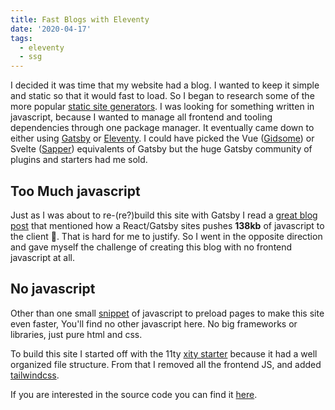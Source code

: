 ```yaml
---
title: Fast Blogs with Eleventy
date: '2020-04-17'
tags:
  - eleventy
  - ssg
---
```


I decided it was time that my website had a blog. I wanted to keep it simple and static so that it would fast to load. So I began to research some of the more popular [static site generators](https://www.staticgen.com/). I was looking for something written in javascript, because I wanted to manage all frontend and tooling dependencies through one package manager. It eventually came down to either using [Gatsby](https://gatsbyjs.org) or [Eleventy](https://www.11ty.dev/). I could have picked the Vue ([Gidsome](https://gridsome.org/)) or Svelte ([Sapper](https://sapper.svelte.dev/)) equivalents of Gatsby but the huge Gatsby community of plugins and starters had me sold.

## Too Much javascript
Just as I was about to re-(re?)build this site with Gatsby I read a [great blog post](https://www.swyx.io/writing/svelte-static) that mentioned how a React/Gatsby sites pushes **138kb** of javascript to the client 🤔. That is hard for me to justify. So I went in the opposite direction and gave myself the challenge of creating this blog with no frontend javascript at all.

## No javascript
Other than one small [snippet](https://instant.page) of javascript to preload pages to make this site even faster, You'll find no other javascript here. No big frameworks or libraries, just pure html and css.

To build this site I started off with the 11ty [xity starter](https://xity-starter.netlify.com/) because it had a well organized file structure. From that I removed all the frontend JS, and added [tailwindcss](https://tailwindcss.com/).

If you are interested in the source code you can find it [here](https://github.com/waynehoover/waynehoover.com/).
